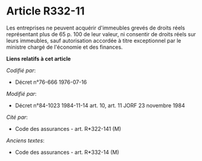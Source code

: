 # Article R332-11

Les entreprises ne peuvent acquérir d'immeubles grevés de droits réels représentant plus de 65 p. 100 de leur valeur, ni
consentir de droits réels sur leurs immeubles, sauf autorisation accordée à titre exceptionnel par le ministre chargé de
l'économie et des finances.

**Liens relatifs à cet article**

_Codifié par_:

  - Décret n°76-666 1976-07-16

_Modifié par_:

  - Décret n°84-1023 1984-11-14 art. 10, art. 11 JORF 23 novembre 1984

_Cité par_:

  - Code des assurances - art. R*322-141 (M)

_Anciens textes_:

  - Code des assurances - art. R*332-14 (M)
